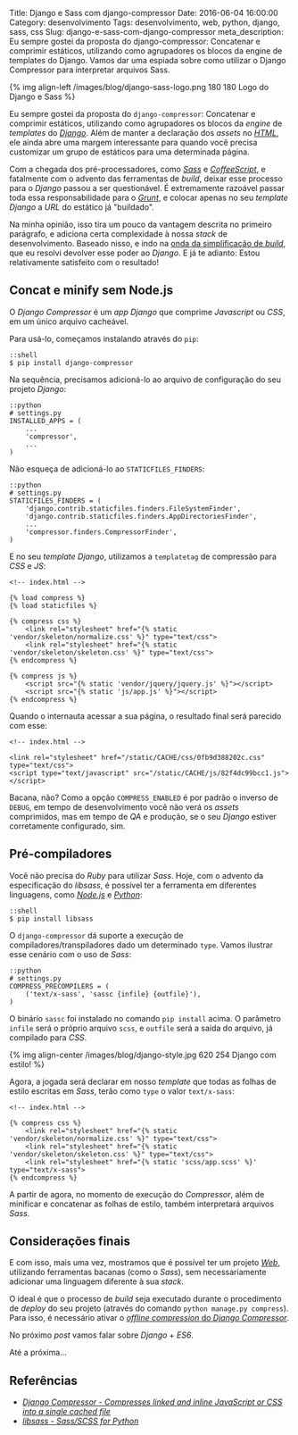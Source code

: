 Title: Django e Sass com django-compressor
Date: 2016-06-04 16:00:00
Category: desenvolvimento
Tags: desenvolvimento, web, python, django, sass, css
Slug: django-e-sass-com-django-compressor
meta_description: Eu sempre gostei da proposta do django-compressor: Concatenar e comprimir estáticos, utilizando como agrupadores os blocos da engine de templates do Django. Vamos dar uma espiada sobre como utilizar o Django Compressor para interpretar arquivos Sass.

{% img align-left /images/blog/django-sass-logo.png 180 180 Logo do Django e Sass %}

Eu sempre gostei da proposta do `django-compressor`: Concatenar e comprimir
estáticos, utilizando como agrupadores os blocos da *engine* de *templates*
do [*Django*]({tag}django "Leia mais sobre Django").
Além de manter a declaração dos *assets* no [*HTML*]({tag}html "Leia mais sobre HTML"),
ele ainda abre uma margem interessante para quando você precisa customizar um grupo
de estáticos para uma determinada página.

<!-- PELICAN_END_SUMMARY -->

Com a chegada dos pré-processadores, como [*Sass*](http://sass-lang.com/ "CSS with superpower")
e [*CoffeeScript*](http://coffeescript.org/ "CoffeeScript is a little language that compiles into JavaScript"),
 e fatalmente com o advento das ferramentas de *build*, deixar esse processo
para o *Django* passou a ser questionável. É extremamente razoável passar toda
essa responsabilidade para o [*Grunt*]({tag}grunt "Leia mais sobre Grunt"),
e colocar apenas no seu *template* *Django* a *URL* do estático já "buildado".

Na minha opinião, isso tira um pouco da vantagem descrita no primeiro parágrafo,
e adiciona certa complexidade à nossa *stack* de desenvolvimento. Baseado nisso,
e indo na [onda da simplificação de *build*]({filename}vivendo-sem-o-grunt.md "Vivendo sem o Grunt"),
que eu resolvi devolver esse poder ao *Django*.
E já te adianto: Estou relativamente satisfeito com o resultado!

## Concat e minify sem Node.js

O *Django Compressor* é um *app* *Django* que comprime *Javascript*
ou *CSS*, em um único arquivo cacheável.

Para usá-lo, começamos instalando através do `pip`:

    ::shell
    $ pip install django-compressor

Na sequência, precisamos adicioná-lo ao arquivo de configuração do seu projeto *Django*:

    ::python
    # settings.py
    INSTALLED_APPS = (
        ...
        'compressor',
        ...
    )

Não esqueça de adicioná-lo ao `STATICFILES_FINDERS`:

    ::python
    # settings.py
    STATICFILES_FINDERS = (
        'django.contrib.staticfiles.finders.FileSystemFinder',
        'django.contrib.staticfiles.finders.AppDirectoriesFinder',
        ...
        'compressor.finders.CompressorFinder',
    )

E no seu *template* *Django*, utilizamos a `templatetag` de compressão
para *CSS* e *JS*:

    <!-- index.html -->

    {% load compress %}
    {% load staticfiles %}

    {% compress css %}
        <link rel="stylesheet" href="{% static 'vendor/skeleton/normalize.css' %}" type="text/css">
        <link rel="stylesheet" href="{% static 'vendor/skeleton/skeleton.css' %}" type="text/css">
    {% endcompress %}

    {% compress js %}
        <script src="{% static 'vendor/jquery/jquery.js' %}"></script>
        <script src="{% static 'js/app.js' %}"></script>
    {% endcompress %}

Quando o internauta acessar a sua página, o resultado final será parecido com esse:

    <!-- index.html -->

    <link rel="stylesheet" href="/static/CACHE/css/0fb9d388202c.css" type="text/css">
    <script type="text/javascript" src="/static/CACHE/js/82f4dc99bcc1.js"></script>

Bacana, não? Como a opção `COMPRESS_ENABLED` é por padrão o inverso de `DEBUG`,
em tempo de desenvolvimento você não verá os *assets* comprimidos,
mas em tempo de *QA* e produção, se o seu *Django* estiver corretamente configurado,
sim.

## Pré-compiladores

Você não precisa do *Ruby* para utilizar *Sass*. Hoje, com o advento da especificação
do *libsass*, é possível ter a ferramenta em diferentes linguagens, como
[*Node.js*]({tag}node "Leia mais sobre Node.js") e [*Python*]({tag}python "Leia mais sobre Python"):

    ::shell
    $ pip install libsass

O `django-compressor` dá suporte a execução de compiladores/transpiladores dado um
determinado `type`. Vamos ilustrar esse cenário com o uso de *Sass*:

    ::python
    # settings.py
    COMPRESS_PRECOMPILERS = (
        ('text/x-sass', 'sassc {infile} {outfile}'),
    )

O binário `sassc` foi instalado no comando `pip install` acima. O parâmetro `infile`
será o próprio arquivo `scss`, e `outfile` será a saída do arquivo, já compilado para *CSS*.

{% img align-center /images/blog/django-style.jpg 620 254 Django com estilo! %}

Agora, a jogada será declarar em nosso *template* que todas as folhas de estilo escritas
em *Sass*, terão como `type` o valor `text/x-sass`:

    <!-- index.html -->

    {% compress css %}
        <link rel="stylesheet" href="{% static 'vendor/skeleton/normalize.css' %}" type="text/css">
        <link rel="stylesheet" href="{% static 'vendor/skeleton/skeleton.css' %}" type="text/css">
        <link rel="stylesheet" href="{% static 'scss/app.scss' %}' type="text/x-sass">
    {% endcompress %}

A partir de agora, no momento de execução do *Compressor*, além de minificar e concatenar
as folhas de estilo, também interpretará arquivos *Sass*.

## Considerações finais

E com isso, mais uma vez, mostramos que é possível ter um projeto [*Web*]({tag}web "Leia mais sobre Web"),
utilizando ferramentas bacanas (como o *Sass*), sem necessariamente
adicionar uma linguagem diferente à sua *stack*.

O ideal é que o processo de *build* seja executado durante o procedimento
de *deploy* do seu projeto (através do comando `python manage.py compress`). Para isso,
é necessário ativar o
[*offline compression* do *Django Compressor*](http://django-compressor.readthedocs.io/en/latest/scenarios/#offline-compression "Offline compression").

No próximo *post* vamos falar sobre *Django* + *ES6*.

Até a próxima...

## Referências

* [*Django Compressor - Compresses linked and inline JavaScript or CSS into a single cached file*](https://django-compressor.readthedocs.io/en/latest/)
* [*libsass - Sass/SCSS for Python*](https://hongminhee.org/libsass-python/)

